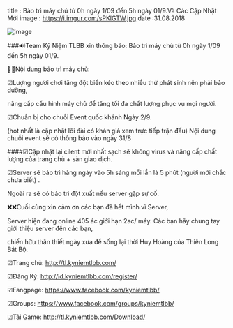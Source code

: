 title : Bảo trì máy chủ từ 0h ngày 1/09 đến 5h ngày 01/9.Và Các Cập Nhật Mới
image : https://i.imgur.com/sPKlGTW.jpg
date :31.08.2018

![image](https://i.imgur.com/sPKlGTW.jpg)

###🔊Team Kỷ Niệm TLBB xin thông báo: Bảo trì máy chủ từ 0h ngày 1/09 đến 5h ngày 01/9.

🔰🔰Nội dung bảo trì máy chủ:

☑Lượng người chơi tăng đột biến kéo theo nhiều thứ phát sinh nên phải bảo dưỡng, 

nâng cấp cấu hình máy chủ để tăng tối đa chất lượng phục vụ mọi người.

☑Chuẩn bị cho chuỗi Event quốc khánh Ngày 2/9.

(hot nhất là cập nhật lôi đài có khán giả xem trực tiếp trận đấu) Nội dung chuỗi event sẽ có thông báo vào ngày 31/8

####☑Cập nhật lại cilent mới nhất sạch sẽ không virus và nâng cấp chất lượng của trang chủ + sàn giao dịch.

☑Server sẽ bảo trì hàng ngày vào 5h sáng mỗi lần là 5 phút (người mới chắc chưa biết) . 

Ngoài ra sẽ có bảo trì đột xuất nếu server gặp sự cố.

❌❌Cuối cùng xin cảm ơn các bạn đã hết mình vì Server, 

Server hiện đang online 405 ác giới hạn 2ac/ máy. Các bạn hãy chung tay giới thiệu server đến các bạn,

chiến hữu thân thiết ngày xưa để sống lại thời Huy Hoàng của Thiên Long Bát Bộ.

☑Trang chủ: http://tl.kyniemtlbb.com/

☑Đăng Ký: http://id.kyniemtlbb.com/register/

☑Fangpage: https://www.facebook.com/kyniemtlbb/

☑Groups: https://www.facebook.com/groups/kyniemtlbb/

☑Tải Game: http://tl.kyniemtlbb.com/Download/
